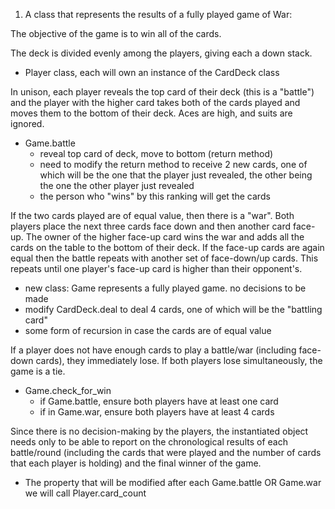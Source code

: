 1. A class that represents the results of a fully played game of War:

The objective of the game is to win all of the cards.

The deck is divided evenly among the players, giving each a down stack.

- Player class, each will own an instance of the CardDeck class

In unison, each player reveals the top card of their deck (this is a "battle") and the player with the higher card takes both of the cards played and moves them to the bottom of their deck. Aces are high, and suits are ignored.

- Game.battle
  - reveal top card of deck, move to bottom (return method)
  - need to modify the return method to receive 2 new cards, one of which will be the one that the player just revealed, the other being the one the other player just revealed
  - the person who "wins" by this ranking will get the cards

If the two cards played are of equal value, then there is a "war". Both players place the next three cards face down and then another card face-up. The owner of the higher face-up card wins the war and adds all the cards on the table to the bottom of their deck. If the face-up cards are again equal then the battle repeats with another set of face-down/up cards. This repeats until one player's face-up card is higher than their opponent's.

- new class: Game represents a fully played game. no decisions to be made
- modify CardDeck.deal to deal 4 cards, one of which will be the "battling card"
- some form of recursion in case the cards are of equal value

If a player does not have enough cards to play a battle/war (including face-down cards), they immediately lose. If both players lose simultaneously, the game is a tie.

- Game.check_for_win
  - if Game.battle, ensure both players have at least one card
  - if in Game.war, ensure both players have at least 4 cards

Since there is no decision-making by the players, the instantiated object needs only to be able to report on the chronological results of each battle/round (including the cards that were played and the number of cards that each player is holding) and the final winner of the game.

- The property that will be modified after each Game.battle OR Game.war we will call Player.card_count
